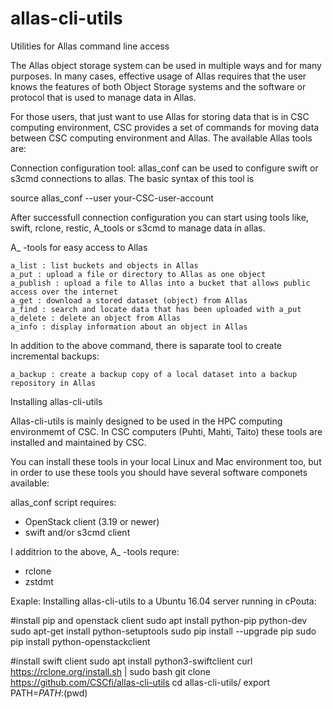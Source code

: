# allas-cli-utils
Utilities for Allas command line access


The Allas object storage system can be used in multiple ways and for many purposes. 
In many cases, effective usage of Allas requires that the user knows the features of 
both Object Storage systems and the software or protocol that is used to manage data in Allas.

For those users, that just want to use Allas for storing data that is in CSC computing environment, 
CSC provides a set of commands for moving data between CSC computing environment and Allas. 
The available Allas tools are:


Connection configuration tool: allas_conf can be used to configure swift or s3cmd connections to
allas. The basic syntax of this tool is

   source allas_conf --user your-CSC-user-account

After successfull connection configuration you can start using tools like, swift, rclone, restic, A_tools
or s3cmd to manage data in allas.



A_ -tools for easy access to Allas

    a_list : list buckets and objects in Allas
    a_put : upload a file or directory to Allas as one object
    a_publish : upload a file to Allas into a bucket that allows public access over the internet
    a_get : download a stored dataset (object) from Allas
    a_find : search and locate data that has been uploaded with a_put
    a_delete : delete an object from Allas
    a_info : display information about an object in Allas

In addition to the above command, there is saparate tool to create incremental backups:

    a_backup : create a backup copy of a local dataset into a backup repository in Allas



Installing allas-cli-utils

Allas-cli-utils is mainly designed to be used in the HPC computing environmemt of CSC.
In CSC computers (Puhti, Mahti, Taito) these tools are installed and maintained by CSC.

You can install these tools in your local Linux and Mac environment too, but in order to use
these tools you should have several software componets available:

allas_conf script requires:

 * OpenStack client (3.19 or newer)
 * swift and/or s3cmd client

I additrion to the above, A_ -tools requre:

 * rclone
 * zstdmt



Exaple: Installing allas-cli-utils to a Ubuntu 16.04 server running in cPouta:



#install pip and openstack client
sudo apt install python-pip python-dev
sudo apt-get install python-setuptools
sudo pip install --upgrade pip
sudo pip install python-openstackclient

#install swift client
sudo apt install python3-swiftclient
curl https://rclone.org/install.sh | sudo bash
git clone https://github.com/CSCfi/allas-cli-utils
cd  allas-cli-utils/
export PATH=${PATH}:$(pwd)

 